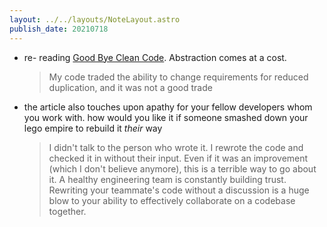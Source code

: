 ```yaml
---
layout: ../../layouts/NoteLayout.astro
publish_date: 20210718
---
```


- re- reading [Good Bye Clean Code](https://overreacted.io/goodbye-clean-code/). Abstraction comes at a cost.

  > My code traded the ability to change requirements for reduced duplication, and it was not a good trade

- the article also touches upon apathy for your fellow developers whom you work with. how would you like it if someone smashed down your lego empire to rebuild it _their_ way
  > I didn't talk to the person who wrote it. I rewrote the code and checked it in without their input. Even if it was an improvement (which I don't believe anymore), this is a terrible way to go about it. A healthy engineering team is constantly building trust. Rewriting your teammate's code without a discussion is a huge blow to your ability to effectively collaborate on a codebase together.
